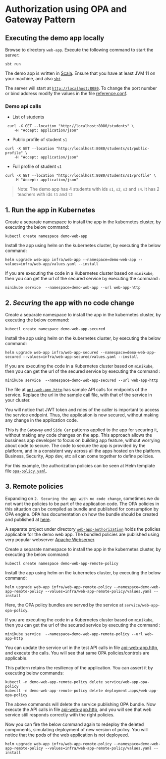 # Authorization using OPA and Gateway Pattern


## Executing the demo app locally

Browse to directory `web-app`. Execute the following command to start the server:
```shell
sbt run
```
The demo app is written in [Scala](https://www.scala-lang.org/). Ensure that you have at least JVM 11 on your machine, and also [`sbt`](https://www.scala-sbt.org/).

The server will start at [`http://localhost:8080`](http://localhost:8080). To change the port number or bind address modify the
values in the file [reference.conf](web-app/src/main/resources/reference.conf).

### Demo api calls

- List of students

```shell
 curl -X GET --location "http://localhost:8080/students" \
    -H "Accept: application/json"
 ```

- Public profile of student `s1`

```shell
curl -X GET --location "http://localhost:8080/students/s1/public-profile" \
    -H "Accept: application/json"
```

- Full profile of student `s1`

```shell
curl -X GET --location "http://localhost:8080/students/s1/profile" \
    -H "Accept: application/json"
```

> Note: The demo app has 4 students with ids `s1`, `s2`, `s3` and `s4`. It has 2 teachers with ids `t1` and `t2`

## 1. Run the app in Kubernetes

Create a separate namespace to install the app in the kubernetes cluster, by executing the below command:
```shell
kubectl create namespace demo-web-app
```

Install the app using helm on the kubernetes cluster, by executing the below command:
```shell
helm upgrade web-app infra/web-app --namespace=demo-web-app --values=infra/web-app/values.yaml --install
```


If you are executing the code in a Kubernetes cluster based on `minikube`, then you can get the url of the secured service by executing the command :
```shell
minikube service  --namespace=demo-web-app --url web-app-http
```

## 2. _Securing_ the app with no code change

Create a separate namespace to install the app in the kubernetes cluster, by executing the below command:
```shell
kubectl create namespace demo-web-app-secured
```

Install the app using helm on the kubernetes cluster, by executing the below command:
```shell
helm upgrade web-app infra/web-app-secured --namespace=demo-web-app-secured --values=infra/web-app-secured/values.yaml --install

```

If you are executing the code in a Kubernetes cluster based on `minikube`, then you can get the url of the secured service by executing the command :
```shell
minikube service  --namespace=demo-web-app-secured --url web-app-http
```

The file at [`api-web-app.http`](test/api-web-app.http) has sample API calls for endpoints of the service. Replace the url in the sample call file, with that of the service in your cluster. 

You will notice that JWT token and roles of the caller is important to access the service endpoint. Thus, the application is now secured, without making any change in the application code. 

This is the `Gateway` and `Side Car` patterns applied to the app for securing it, without making any code changes on the app. This approach allows the bussiness app developer to focus on building app feature, without worrying about code to secure. The code to secure the app is provided by the platform, and in a consistent way across all the apps hosted on the platform. Business, Security, App dev, etc all can come together to define policies. 

For this example, the authorization policies can be seen at Helm template file [`opa-policy.yaml`](infra/web-app-secured/templates/opa-policy.yaml).

## 3. Remote policies

Expanding on `2. Securing the app with no code change`, sometimes we do not want the policies to be part of the application code. The OPA policies in this situation can be compiled as bundle and published for consumption by OPA engine.  OPA has documentation on how the bundle should be created and published at [here](https://www.openpolicyagent.org/docs/latest/management-bundles/).

A separate project under directory [`web-app-authorization`](web-app-authorization) holds the policies applicable for the demo web app. The bundled policies are published using very popular webserver [Apache Webserver](https://hub.docker.com/_/httpd).

Create a separate namespace to install the app in the kubernetes cluster, by executing the below command:
```shell
kubectl create namespace demo-web-app-remote-policy
```

Install the app using helm on the kubernetes cluster, by executing the below command:
```shell
helm upgrade web-app infra/web-app-remote-policy --namespace=demo-web-app-remote-policy --values=infra/web-app-remote-policy/values.yaml --install

```

Here, the OPA policy bundles are served by the service at `service/web-app-opa-policy`.

If you are executing the code in a Kubernetes cluster based on `minikube`, then you can get the url of the secured service by executing the command :
```shell
minikube service  --namespace=demo-web-app-remote-policy --url web-app-http
```
You can update the service url in the test API calls in file [api-web-app.http](test/api-web-app.http), and execute the calls. You will see that same OPA policies/controls are applicable.

This pattern retains the resiliency of the application. You can assert it by executing below commands:
```shell
kubectl -n demo-web-app-remote-policy delete service/web-app-opa-policy
kubectl -n demo-web-app-remote-policy delete deployment.apps/web-app-opa-policy
```
The above commands will delete the service publishing OPA bundle. Now execute the API calls in file [api-web-app.http](test/api-web-app.http), and you will see that web service still responds correctly with the right policies.

Now you can fire the below command again to redeploy the deleted components, simulating deployment of new version of policy. You will notice that the pods of the web application is not deployeed.
```shell
helm upgrade web-app infra/web-app-remote-policy --namespace=demo-web-app-remote-policy --values=infra/web-app-remote-policy/values.yaml --install
```


